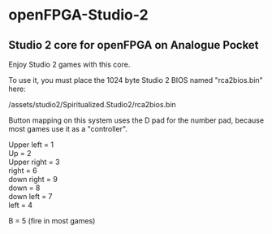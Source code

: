 # openFPGA-Studio-2
Studio 2 core for openFPGA on Analogue Pocket
-

Enjoy Studio 2 games with this core.

To use it, you must place the 1024 byte Studio 2 BIOS named "rca2bios.bin" here:

/assets/studio2/Spiritualized.Studio2/rca2bios.bin

Button mapping on this system uses the D pad for the number pad, because most games use it as a "controller".

Upper left = 1  
Up = 2  
Upper right = 3  
right = 6  
down right = 9  
down = 8  
down left = 7  
left = 4  

B = 5 (fire in most games)
